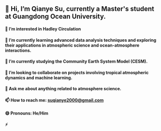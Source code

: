 ## 👋 Hi, I’m Qianye Su, currently a Master's student at Guangdong Ocean University.
#### 🔭 I’m interested in Hadley Circulation
#### 🌱 I’m currently learning advanced data analysis techniques and exploring their applications in atmospheric science and ocean-atmosphere interactions.
#### 👯 I’m currently studying the Community Earth System Model (CESM).
#### 🤔 I’m looking to collaborate on projects involving tropical atmospheric dynamics and machine learning.
#### 💬 Ask me about anything related to atmosphere science.
#### 📫 How to reach me: suqianye2000@gmail.com
#### 😄 Pronouns: He/Him
#### ⚡ 

<!--
**SQYQianYe/SQYQianYe** is a ✨ _special_ ✨ repository because its `README.md` (this file) appears on your GitHub profile.

Here are some ideas to get you started:


-->
